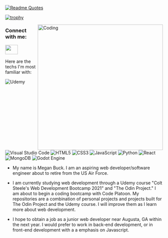 [![Readme Quotes](https://quotes-github-readme.vercel.app/api?type=horizontal&theme=dark)](https://github.com/piyushsuthar/github-readme-quotes)

[![trophy](https://github-profile-trophy.vercel.app/?username=theQuiltingRiverOtter)](https://github.com/theQuiltingRiverOtter/github-profile-trophy)

  <img align="right" alt="Coding" width="400" src="https://lifelonglearningwithot.files.wordpress.com/2016/01/computer-otter.gif">

<h3 align="left">Connect with me:</h3>
<p align="left">
<a href="www.linkedin.com/in/megan-buck-63112327b" target="blank"><img align="center" src="https://cdn.jsdelivr.net/npm/simple-icons@3.0.1/icons/linkedin.svg" alt="" height="30" width="40" /></a>

</p>
Here are the techs I'm most familiar with:

![Udemy](https://img.shields.io/badge/Udemy-A435F0?style=for-the-badge&logo=Udemy&logoColor=white)
	![Visual Studio Code](https://img.shields.io/badge/Visual%20Studio%20Code-0078d7.svg?style=for-the-badge&logo=visual-studio-code&logoColor=white)
  ![HTML5](https://img.shields.io/badge/html5-%23E34F26.svg?style=for-the-badge&logo=html5&logoColor=white)
 ![CSS3](https://img.shields.io/badge/css3-%231572B6.svg?style=for-the-badge&logo=css3&logoColor=white)
 ![JavaScript](https://img.shields.io/badge/javascript-%23323330.svg?style=for-the-badge&logo=javascript&logoColor=%23F7DF1E)
![Python](https://img.shields.io/badge/python-3670A0?style=for-the-badge&logo=python&logoColor=ffdd54)
![React](https://img.shields.io/badge/react-%2320232a.svg?style=for-the-badge&logo=react&logoColor=%2361DAFB)
![MongoDB](https://img.shields.io/badge/MongoDB-%234ea94b.svg?style=for-the-badge&logo=mongodb&logoColor=white)
![Godot Engine](https://img.shields.io/badge/GODOT-%23FFFFFF.svg?style=for-the-badge&logo=godot-engine)


- My name is Megan Buck. I am an aspiring web developer/software engineer about to retire from the US Air Force. 

- I am currently studying web development through a Udemy course "Colt Steele's Web Development Bootcamp 2021" and "The Odin Project." I am about to begin a coding bootcamp with Code Platoon. My repositories are a combination of personal projects and projects built for The Odin Project and the Udemy course. I will improve them as I learn more about web development.

- I hope to obtain a job as a junior web developer near Augusta, GA within the next year. I would prefer to work in back-end development, or in front-end development with a a emphasis on Javascript. 
